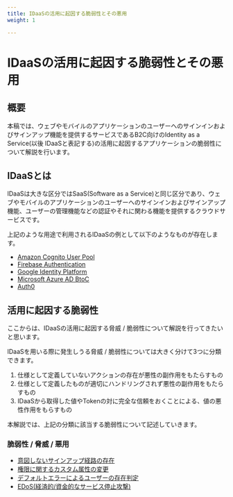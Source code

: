 ```yaml
---
title: IDaaSの活用に起因する脆弱性とその悪用
weight: 1

---
```


# IDaaSの活用に起因する脆弱性とその悪用
## 概要

本稿では、ウェブやモバイルのアプリケーションのユーザーへのサインインおよびサインアップ機能を提供するサービスであるB2C向けのIdentity as a Service(以後 IDaaSと表記する)の活用に起因するアプリケーションの脆弱性について解説を行います。

## IDaaSとは

IDaaSは大きな区分ではSaaS(Software as a Service)と同じ区分であり、ウェブやモバイルのアプリケーションのユーザーへのサインインおよびサインアップ機能、ユーザーの管理機能などの認証やそれに関わる機能を提供するクラウドサービスです。

上記のような用途で利用されるIDaaSの例として以下のようなものが存在します。

- [Amazon Cognito User Pool](https://aws.amazon.com/jp/cognito/)
- [Firebase Authentication](https://firebase.google.com/docs/auth?hl=ja)
- [Google Identity Platform](https://cloud.google.com/identity-platform?hl=ja)
- [Microsoft Azure AD BtoC](https://azure.microsoft.com/ja-jp/services/active-directory/external-identities/b2c/#overview)
- [Auth0](https://auth0.com/jp)

## 活用に起因する脆弱性

ここからは、IDaaSの活用に起因する脅威 / 脆弱性について解説を行ってきたいと思います。

IDaaSを用いる際に発生しうる脅威 / 脆弱性については大きく分けて3つに分類できます。

1. 仕様として定義していないアクションの存在が悪性の副作用をもたらすもの
2. 仕様として定義したものが適切にハンドリングされず悪性の副作用をもたらすもの
3. IDaaSから取得した値やTokenの対に完全な信頼をおくことによる、値の悪性作用をもらすもの

本解説では、上記の分類に該当する脆弱性について記述していきます。

### 脆弱性 / 脅威 / 悪用

- [意図しないサインアップ経路の存在](./presence_of_unintended_signup_paths)
- [権限に関するカスタム属性の変更](./modify_custom_attributes_for_permissions)
- [デフォルトエラーによるユーザーの存在判定](./default_error)
- [EDoS(経済的/資金的なサービス停止攻撃)](./edos)
